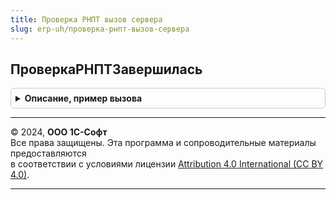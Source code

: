 ```yaml
---
title: Проверка РНПТ вызов сервера
slug: erp-uh/проверка-рнпт-вызов-сервера
---
```



## ПроверкаРНПТЗавершилась
<details style="margin: 1em 0; padding: 0.5em; border: 1px solid #ccc; border-radius: 6px;">

<summary style="font-weight: bold; cursor: pointer;">Описание, пример вызова</summary>

```bsl

// Проверяет факт завершения задания проверки РНПТ по идентификатору
// Параметры:
//  РеквизитыПроверкиРНПТ - структура, см. ПроверкаРНПТ.ИнициализироватьРеквизитыФормыДокумент
//
// Возвращаемое значение:
//  Булево - признак того, что проверка РНПТ завершилась
//
Функция ПроверкаРНПТЗавершилась(Знач РеквизитыПроверкиРНПТ) Экспорт
```

Пример вызова
```bsl
Результат = ПроверкаРНПТВызовСервера.ПроверкаРНПТЗавершилась(РеквизитыПроверкиРНПТ) 
```
</details>

---

© 2024, **ООО 1С-Софт**  
Все права защищены. Эта программа и сопроводительные материалы предоставляются  
в соответствии с условиями лицензии [Attribution 4.0 International (CC BY 4.0)](https://creativecommons.org/licenses/by/4.0/legalcode).

---
